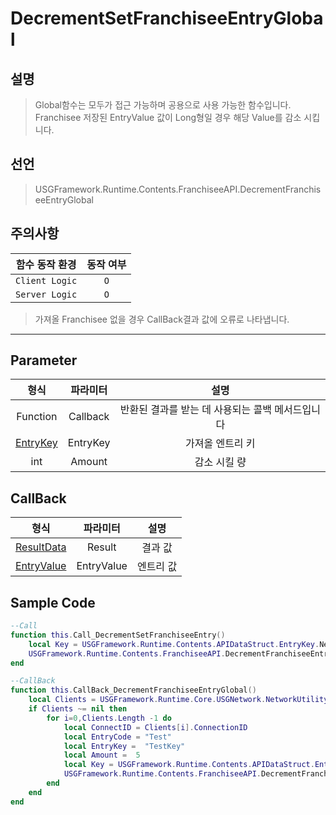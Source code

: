 # DecrementSetFranchiseeEntryGlobal

## 설명
> Global함수는 모두가 접근 가능하며 공용으로 사용 가능한 함수입니다.
> Franchisee 저장된 EntryValue 값이 Long형일 경우 해당 Value를 감소 시킵니다.
## 선언
> USGFramework.Runtime.Contents.FranchiseeAPI.DecrementFranchiseeEntryGlobal
## 주의사항
|    **함수 동작 환경**    | **동작 여부** |
|:------------------:|:---------:|
| ```Client Logic``` |  ```O```  |
| ```Server Logic``` |  ```O```  |
> 가져올 Franchisee 없을 경우 CallBack결과 값에 오류로 나타냅니다.
---


## Parameter
|         **형식**          | **파라미터** |           **설명**            |
|:-----------------------:|:--------:|:---------------------------:|
|        Function         | Callback | 반환된 결과를 받는 데 사용되는 콜백 메서드입니다 |
| [EntryKey](EntryKey.md) | EntryKey |          가져올 엔트리 키          |
|           int           |  Amount  |           감소 시킬 량           |
## CallBack
|          **형식**           |  **파라미터**  | **설명** |
|:-------------------------:|:----------:|:------:|
| [ResultData](EntryKey.md) |   Result   |  결과 값  |
| [EntryValue](EntryKey.md) | EntryValue | 엔트리 값  |


## Sample Code
```lua
--Call
function this.Call_DecrementSetFranchiseeEntry()
    local Key = USGFramework.Runtime.Contents.APIDataStruct.EntryKey.New("Test","TestKey")
    USGFramework.Runtime.Contents.FranchiseeAPI.DecrementFranchiseeEntryGlobal(this.CallBack_DecrementFranchiseeEntryGlobal,Key,10)
end
```

```lua
--CallBack
function this.CallBack_DecrementFranchiseeEntryGlobal()
    local Clients = USGFramework.Runtime.Core.USGNetwork.NetworkUtility.GetAllClientsInfo()
    if Clients ~= nil then
        for i=0,Clients.Length -1 do
            local ConnectID = Clients[i].ConnectionID
            local EntryCode = "Test"
            local EntryKey =  "TestKey"
            local Amount =  5
            local Key = USGFramework.Runtime.Contents.APIDataStruct.EntryKey.New(EntryCode,EntryKey)
            USGFramework.Runtime.Contents.FranchiseeAPI.DecrementFranchiseeEntry(this.CallBack_DecrementSetFranchiseeEntry,ConnectID,Key,Amount)
        end
    end
end
```
